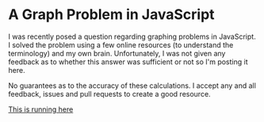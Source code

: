 # A Graph Problem in JavaScript

I was recently posed a question regarding graphing problems in JavaScript. I solved the problem using a few online resources (to understand the terminology) and my own brain. Unfortunately, I was not given any feedback as to whether this answer was sufficient or not so I'm posting it here. 

No guarantees as to the accuracy of these calculations. I accept any and all feedback, issues and pull requests to create a good resource. 

[This is running here](http://js.joshcanhelp.com/graph/)
